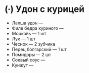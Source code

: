 # (∙) Удон с курицей

* Лапша удон —
* Филе бедра куриного —
* Морковь — 1 шт
* Лук — 1 шт
* Чеснок — 2 зубчика
* Перец болгарский — 1 шт
* Помидоры — 2 шт
* Соевый соус —
* Кунжут —
